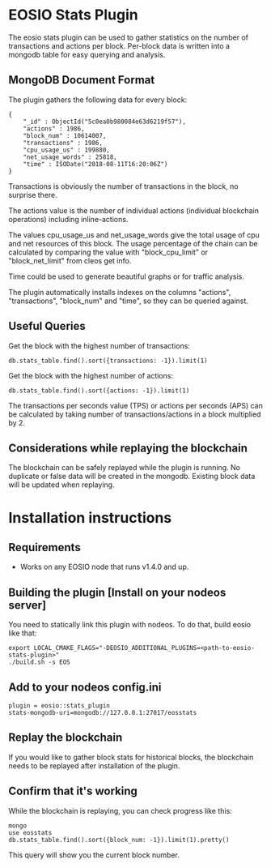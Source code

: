 # EOSIO Stats Plugin
The eosio stats plugin can be used to gather statistics on the number of transactions and actions per block. Per-block data is written into a mongodb table for easy querying and analysis.

## MongoDB Document Format 
The plugin gathers the following data for every block:
```
{
	"_id" : ObjectId("5c0ea0b980084e63d6219f57"),
	"actions" : 1986,
	"block_num" : 10614007,
	"transactions" : 1986,
	"cpu_usage_us" : 199880,
	"net_usage_words" : 25818,
	"time" : ISODate("2018-08-11T16:20:06Z")
}

```
Transactions is obviously the number of transactions in the block, no surprise there. 

The actions value is the number of individual actions (individual blockchain operations) including inline-actions.

The values cpu_usage_us and net_usage_words give the total usage of cpu and net resources of this block. The usage percentage of the chain can be calculated by comparing the value with "block_cpu_limit" or "block_net_limit" from cleos get info.

Time could be used to generate beautiful graphs or for traffic analysis.

The plugin automatically installs indexes on the columns "actions", "transactions", "block_num" and "time", so they can be queried against.

## Useful Queries

Get the block with the highest number of transactions:
```
db.stats_table.find().sort({transactions: -1}).limit(1)
```

Get the block with the highest number of actions:
```
db.stats_table.find().sort({actions: -1}).limit(1)
```

The transactions per seconds value (TPS) or actions per seconds (APS) can be calculated by taking number of transactions/actions in a block multiplied by 2.

## Considerations while replaying the blockchain
The blockchain can be safely replayed while the plugin is running. No duplicate or false data will be created in the mongodb. Existing block data will be updated when replaying.

# Installation instructions

## Requirements
- Works on any EOSIO node that runs v1.4.0 and up.

## Building the plugin [Install on your nodeos server]
You need to statically link this plugin with nodeos. To do that, build eosio like that:
```
export LOCAL_CMAKE_FLAGS="-DEOSIO_ADDITIONAL_PLUGINS=<path-to-eosio-stats-plugin>"
./build.sh -s EOS

```
## Add to your nodeos config.ini 
```
plugin = eosio::stats_plugin
stats-mongodb-uri=mongodb://127.0.0.1:27017/eosstats

 ```
## Replay the blockchain
If you would like to gather block stats for historical blocks, the blockchain needs to be replayed after installation of the plugin.

## Confirm that it's working
While the blockchain is replaying, you can check progress like this:
```
mongo
use eosstats
db.stats_table.find().sort({block_num: -1}).limit(1).pretty()
```
This query will show you the current block number.

